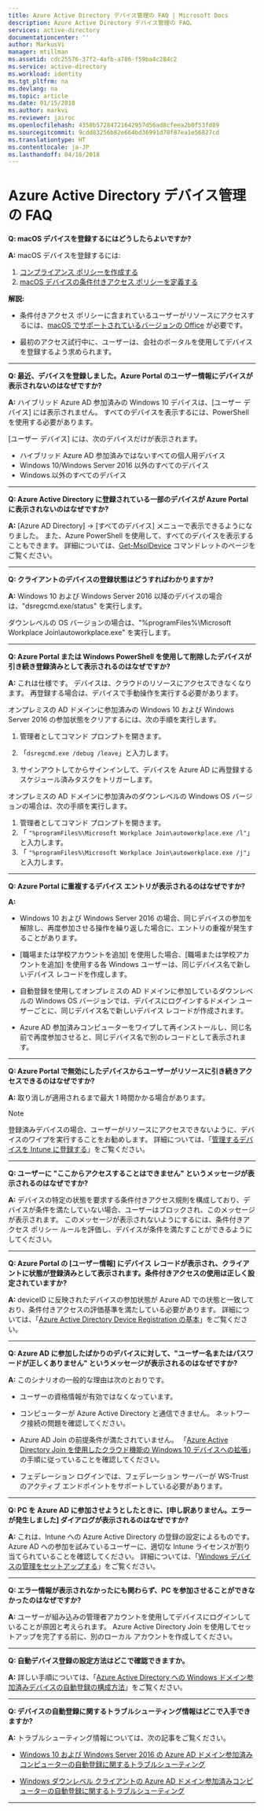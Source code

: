 ```yaml
---
title: Azure Active Directory デバイス管理の FAQ | Microsoft Docs
description: Azure Active Directory デバイス管理の FAQ。
services: active-directory
documentationcenter: ''
author: MarkusVi
manager: mtillman
ms.assetid: cdc25576-37f2-4afb-a786-f59ba4c284c2
ms.service: active-directory
ms.workload: identity
ms.tgt_pltfrm: na
ms.devlang: na
ms.topic: article
ms.date: 01/15/2018
ms.author: markvi
ms.reviewer: jairoc
ms.openlocfilehash: 4358b57284721642957d56ad8cfeea2b0f53fd89
ms.sourcegitcommit: 9cdd83256b82e664bd36991d78f87ea1e56827cd
ms.translationtype: HT
ms.contentlocale: ja-JP
ms.lasthandoff: 04/16/2018
---
```

# <a name="azure-active-directory-device-management-faq"></a>Azure Active Directory デバイス管理の FAQ



**Q: macOS デバイスを登録するにはどうしたらよいですか?**

**A:** macOS デバイスを登録するには: 

1.  [コンプライアンス ポリシーを作成する](https://docs.microsoft.com/intune/compliance-policy-create-mac-os)
2.  [macOS デバイスの条件付きアクセス ポリシーを定義する](active-directory-conditional-access-azure-portal.md) 

**解説:**

- 条件付きアクセス ポリシーに含まれているユーザーがリソースにアクセスするには、[macOS でサポートされているバージョンの Office](active-directory-conditional-access-technical-reference.md#client-apps-condition) が必要です。 

- 最初のアクセス試行中に、ユーザーは、会社のポータルを使用してデバイスを登録するよう求められます。

---

**Q: 最近、デバイスを登録しました。Azure Portal のユーザー情報にデバイスが表示されないのはなぜですか?**

**A:** ハイブリッド Azure AD 参加済みの Windows 10 デバイスは、[ユーザー デバイス] には表示されません。
すべてのデバイスを表示するには、PowerShell を使用する必要があります。 

[ユーザー デバイス] には、次のデバイスだけが表示されます。

- ハイブリッド Azure AD 参加済みではないすべての個人用デバイス 
- Windows 10/Windows Server 2016 以外のすべてのデバイス
- Windows 以外のすべてのデバイス 

---

**Q: Azure Active Directory に登録されている一部のデバイスが Azure Portal に表示されないのはなぜですか?** 

**A:** [Azure AD Directory] -> [すべてのデバイス] メニューで表示できるようになりました。 また、Azure PowerShell を使用して、すべてのデバイスを表示することもできます。 詳細については、[Get-MsolDevice](/powershell/module/msonline/get-msoldevice?view=azureadps-1.0) コマンドレットのページをご覧ください。

--- 

**Q: クライアントのデバイスの登録状態はどうすればわかりますか?**

**A:** Windows 10 および Windows Server 2016 以降のデバイスの場合は、"dsregcmd.exe/status" を実行します。

ダウンレベルの OS バージョンの場合は、"%programFiles%\Microsoft Workplace Join\autoworkplace.exe" を実行します。

---

**Q: Azure Portal または Windows PowerShell を使用して削除したデバイスが引き続き登録済みとして表示されるのはなぜですか?**

**A:** これは仕様です。 デバイスは、クラウドのリソースにアクセスできなくなります。 再登録する場合は、デバイスで手動操作を実行する必要があります。 

オンプレミスの AD ドメインに参加済みの Windows 10 および Windows Server 2016 の参加状態をクリアするには、次の手順を実行します。

1.  管理者としてコマンド プロンプトを開きます。

2.  「`dsregcmd.exe /debug /leave`」と入力します。

3.  サインアウトしてからサインインして、デバイスを Azure AD に再登録するスケジュール済みタスクをトリガーします。 

オンプレミスの AD ドメインに参加済みのダウンレベルの Windows OS バージョンの場合は、次の手順を実行します。

1.  管理者としてコマンド プロンプトを開きます。
2.  「 `"%programFiles%\Microsoft Workplace Join\autoworkplace.exe /l"`」と入力します。
3.  「 `"%programFiles%\Microsoft Workplace Join\autoworkplace.exe /j"`」と入力します。

---

**Q: Azure Portal に重複するデバイス エントリが表示されるのはなぜですか?**

**A:**

-   Windows 10 および Windows Server 2016 の場合、同じデバイスの参加を解除し、再度参加させる操作を繰り返した場合に、エントリの重複が発生することがあります。 

-   [職場または学校アカウントを追加] を使用した場合、[職場または学校アカウントを追加] を使用する各 Windows ユーザーは、同じデバイス名で新しいデバイス レコードを作成します。

-   自動登録を使用してオンプレミスの AD ドメインに参加しているダウンレベルの Windows OS バージョンでは、デバイスにログインするドメイン ユーザーごとに、同じデバイス名で新しいデバイス レコードが作成されます。 

-   Azure AD 参加済みコンピューターをワイプして再インストールし、同じ名前で再度参加させると、同じデバイス名で別のレコードとして表示されます。

---

**Q: Azure Portal で無効にしたデバイスからユーザーがリソースに引き続きアクセスできるのはなぜですか?**

**A:** 取り消しが適用されるまで最大 1 時間かかる場合があります。

>[!Note] 
>登録済みデバイスの場合、ユーザーがリソースにアクセスできないように、デバイスのワイプを実行することをお勧めします。 詳細については、「[管理するデバイスを Intune に登録する](https://docs.microsoft.com/intune/deploy-use/enroll-devices-in-microsoft-intune)」をご覧ください。 


---

**Q: ユーザーに "ここからアクセスすることはできません" というメッセージが表示されるのはなぜですか?**

**A:** デバイスの特定の状態を要求する条件付きアクセス規則を構成しており、デバイスが条件を満たしていない場合、ユーザーはブロックされ、このメッセージが表示されます。 このメッセージが表示されないようにするには、条件付きアクセス ポリシー ルールを評価し、デバイスが条件を満たすことができるようにしてください。

---


**Q: Azure Portal の [ユーザー情報] にデバイス レコードが表示され、クライアントに状態が登録済みとして表示されます。条件付きアクセスの使用は正しく設定されていますか?**

**A:** deviceID に反映されたデバイスの参加状態が Azure AD での状態と一致しており、条件付きアクセスの評価基準を満たしている必要があります。 詳細については、「[Azure Active Directory Device Registration の基本](active-directory-device-registration.md)」をご覧ください。

---

**Q: Azure AD に参加したばかりのデバイスに対して、"ユーザー名またはパスワードが正しくありません" というメッセージが表示されるのはなぜですか?**

**A:** このシナリオの一般的な理由は次のとおりです。

- ユーザーの資格情報が有効ではなくなっています。

- コンピューターが Azure Active Directory と通信できません。 ネットワーク接続の問題を確認してください。

- Azure AD Join の前提条件が満たされていません。 「[Azure Active Directory Join を使用したクラウド機能の Windows 10 デバイスへの拡張](active-directory-azureadjoin-overview.md)」の手順に従っていることを確認してください。  

- フェデレーション ログインでは、フェデレーション サーバーが WS-Trust のアクティブ エンドポイントをサポートしている必要があります。 

---

**Q: PC を Azure AD に参加させようとしたときに、[申し訳ありません。エラーが発生しました] ダイアログが表示されるのはなぜですか?**

**A:** これは、Intune への Azure Active Directory の登録の設定によるものです。 Azure AD への参加を試みているユーザーに、適切な Intune ライセンスが割り当てられていることを確認してください。 詳細については、「[Windows デバイスの管理をセットアップする](https://docs.microsoft.com/intune/deploy-use/set-up-windows-device-management-with-microsoft-intune#azure-active-directory-enrollment)」をご覧ください。  

---

**Q: エラー情報が表示されなかったにも関わらず、PC を参加させることができなかったのはなぜですか?**

**A:** ユーザーが組み込みの管理者アカウントを使用してデバイスにログインしていることが原因と考えられます。 Azure Active Directory Join を使用してセットアップを完了する前に、別のローカル アカウントを作成してください。 

---

**Q: 自動デバイス登録の設定方法はどこで確認できますか。**

**A:** 詳しい手順については、「[Azure Active Directory への Windows ドメイン参加済みデバイスの自動登録の構成方法](active-directory-conditional-access-automatic-device-registration-setup.md)」をご覧ください。

---

**Q: デバイスの自動登録に関するトラブルシューティング情報はどこで入手できますか?**

**A:** トラブルシューティング情報については、次の記事をご覧ください。

- [Windows 10 および Windows Server 2016 の Azure AD ドメイン参加済みコンピューターの自動登録に関するトラブルシューティング](device-management-troubleshoot-hybrid-join-windows-current.md)

- [Windows ダウンレベル クライアントの Azure AD ドメイン参加済みコンピューターの自動登録に関するトラブルシューティング](device-management-troubleshoot-hybrid-join-windows-legacy.md)
 
---

